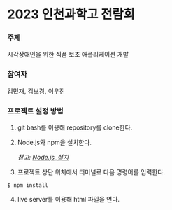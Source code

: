 # 2023 인천과학고 전람회

### 주제
시각장애인을 위한 식품 보조 애플리케이션 개발


### 참여자
김민재, 김보경, 이우진


### 프로젝트 설정 방법
1. git bash를 이용해 repository를 clone한다.
 
2. Node.js와 npm을 설치한다.

   *참고: [Node.js\_설치](https://joyfulhome.tistory.com/180 "설치하기")*
   
3. 프로젝트 상단 위치에서 터미널로 다음 명령어를 입력한다.

```
$ npm install
```

4. live server를 이용해 html 파일을 연다.
